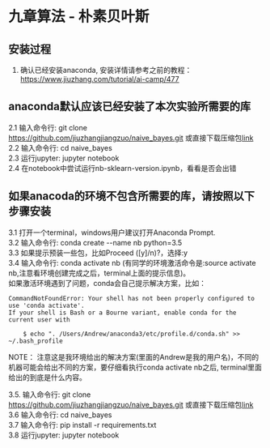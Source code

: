 # 九章算法 - 朴素贝叶斯

## 安装过程
1. 确认已经安装anaconda, 安装详情请参考之前的教程：https://www.jiuzhang.com/tutorial/ai-camp/477

## anaconda默认应该已经安装了本次实验所需要的库
2.1 输入命令行: git clone https://github.com/jiuzhangjiangzuo/naive_bayes.git 或直接下载压缩包[link](https://github.com/jiuzhangjiangzuo/naive_bayes/archive/master.zip)          
2.2 输入命令行: cd naive_bayes          
2.3 运行jupyter: jupyter notebook          
2.4 在notebook中尝试运行nb-sklearn-version.ipynb，看看是否会出错          

## 如果anacoda的环境不包含所需要的库，请按照以下步骤安装
3.1 打开一个terminal，windows用户建议打开Anaconda Prompt.          
3.2 输入命令行: conda create --name nb python=3.5          
3.3 如果提示预装一些包，比如Proceed ([y]/n)?，选择:y          
3.4 输入命令行: conda activate nb   (有同学的环境激活命令是:source activate nb,注意看环境创建完成之后，terminal上面的提示信息)。             
如果激活环境遇到了问题，conda会自己提示解决方案，比如：          
```
CommandNotFoundError: Your shell has not been properly configured to use 'conda activate'.
If your shell is Bash or a Bourne variant, enable conda for the current user with

    $ echo ". /Users/Andrew/anaconda3/etc/profile.d/conda.sh" >> ~/.bash_profile
```
NOTE： 注意这是我环境给出的解决方案(里面的Andrew是我的用户名)，不同的机器可能会给出不同的方案，要仔细看执行conda activate nb之后, terminal里面给出的到底是什么内容。          

3.5. 输入命令行: git clone https://github.com/jiuzhangjiangzuo/naive_bayes.git 或直接下载压缩包[link](https://github.com/jiuzhangjiangzuo/naive_bayes/archive/master.zip)          
3.6 输入命令行: cd naive_bayes          
3.7 输入命令行: pip install -r requirements.txt          
3.8 运行jupyter: jupyter notebook          
